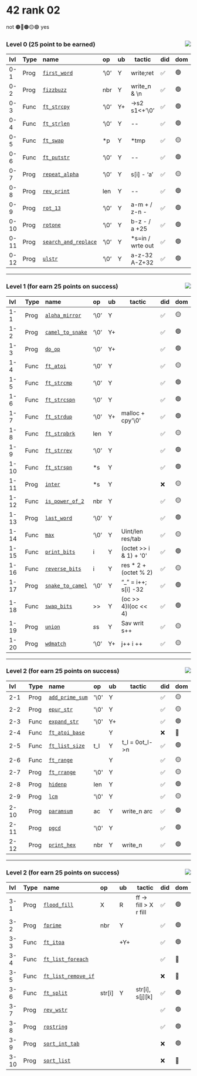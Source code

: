 # 42 rank 02

not  🟤​🔴🟠​🟡​🟢 yes

<div align="center">

<h3 align="left"> Level 0  (25 point to be earned) <img align="right" src="https://img.shields.io/badge/0-/_100-darkgreen"> </h3>
  
| lvl | Type | name | op | ub | tactic | did | dom |
|:---|:---|:---|:---|:---|---|---|---|
|0-1|Prog| [`first_word`](https://github.com/LLuisPP/42-Exams/tree/main/rank02/n1-12/first_word) | ‘\0’ | Y | write;ret |✅|🟢​​|
|0-2|Prog| [`fizzbuzz`](https://github.com/LLuisPP/42-Exams/tree/main/rank02/n1-12/fizzbuzz) | nbr | Y | write_n & \n |✅|🟢|
|0-3|Func| [`ft_strcpy`](https://github.com/LLuisPP/42-Exams/tree/main/rank02/n1-12/ft_strcpy) | ‘\0’ | Y+ | ->s2 s1<+’\0’ |✅|🟢|
|0-4|Func| [`ft_strlen`](https://github.com/LLuisPP/42-Exams/tree/main/rank02/n1-12/ft_strlen) | ‘\0’ | Y | -- |✅|🟢|
|0-5|Func| [`ft_swap`](https://github.com/LLuisPP/42-Exams/tree/main/rank02/n1-12/ft_swap) | *p | Y | *tmp |✅|🟡|
|0-6|Func| [`ft_putstr`](https://github.com/LLuisPP/42-Exams/tree/main/rank02/n1-12/ft_putstr) | ‘\0’ | Y | -- |✅|🟢|
|0-7|Prog| [`repeat_alpha`](https://github.com/LLuisPP/42-Exams/tree/main/rank02/n1-12/repeat_alpha) | ‘\0’ | Y | s[i] - ‘a’ |✅|🟡|
|0-8|Prog| [`rev_print`](https://github.com/LLuisPP/42-Exams/tree/main/rank02/n1-12/rev_print) | len | Y | -- |✅|🟢|
|0-9|Prog| [`rot_13`](https://github.com/LLuisPP/42-Exams/tree/main/rank02/n1-12/rot_13) | ‘\0’ | Y | a-m + / z-n - |✅|🟢|
|0-10|Prog| [`rotone`](https://github.com/LLuisPP/42-Exams/tree/main/rank02/n1-12/rotone) | ‘\0’ | Y | b-z - / a +25 |✅|🟢|
|0-11|Prog| [`search_and_replace`](https://github.com/LLuisPP/42-Exams/tree/main/rank02/n1-12/search_and_replace) | ‘\0’ | Y | *s=in / wrte out |✅|🟢|
|0-12|Prog| [`ulstr`](https://github.com/LLuisPP/42-Exams/tree/main/rank02/n1-12/ulstr) | ‘\0’ | Y | a-z-32 A-Z+32 |✅|🟢|

</div>
  
***

<div align="center">

<h3 align="left"> Level 1  (for earn 25 points on success) <img align="right" src="https://img.shields.io/badge/25-/_100-darkgreen"> </h3>

| lvl | Type | name | op | ub | tactic | did | dom |
|:---|:---|:---|:---|:---|---|---|---|
|1-1|Prog| [`alpha_mirror`](https://github.com/LLuisPP/42-Exams/tree/main/rank02/n2-20/alpha_mirror) | ‘\0’ | Y |  |✅|🟡|
|1-2|Prog| [`camel_to_snake`](https://github.com/LLuisPP/42-Exams/tree/main/rank02/n2-20/camel_to_snake) | ‘\0’ | Y+ |  |✅|🟢​​|
|1-3|Prog| [`do_op`](https://github.com/LLuisPP/42-Exams/tree/main/rank02/n2-20/do_op) | ‘\0’ | Y+ |  |✅|🟢​​|
|1-4|Func| [`ft_atoi`](https://github.com/LLuisPP/42-Exams/tree/main/rank02/n2-20/ft_atoi) | ‘\0’ | Y |  |✅|🟡|
|1-5|Func| [`ft_strcmp`](https://github.com/LLuisPP/42-Exams/tree/main/rank02/n2-20/ft_strcmp) | ‘\0’ | Y |  |✅|🟢​​|
|1-6|Func| [`ft_strcspn`](https://github.com/LLuisPP/42-Exams/tree/main/rank02/n2-20/ft_strcspn) | ‘\0’ | Y |  |✅|🟢​​|
|1-7|Func| [`ft_strdup`](https://github.com/LLuisPP/42-Exams/tree/main/rank02/n2-20/ft_strdup) | ‘\0’ | Y+ | malloc + cpy'\0' |✅|🟢​​|
|1-8|Func| [`ft_strpbrk`](https://github.com/LLuisPP/42-Exams/tree/main/rank02/n2-20/ft_strpbrk) | len | Y |  |✅|🟡​​|
|1-9|Func| [`ft_strrev`](https://github.com/LLuisPP/42-Exams/tree/main/rank02/n2-20/ft_strrev) | ‘\0’ | Y |  |✅|🟢​​|
|1-10|Func| [`ft_strspn`](https://github.com/LLuisPP/42-Exams/tree/main/rank02/n2-20/ft_strspn) | *s | Y |  |✅|🟢​​|
|1-11|Prog| [`inter`](https://github.com/LLuisPP/42-Exams/tree/main/rank02/n2-20/inter) | *s | Y |  |❌​|🟡|
|1-12|Func| [`is_power_of_2`](https://github.com/LLuisPP/42-Exams/tree/main/rank02/n2-20/is_power_of_2) | nbr | Y |  |✅|🟡​​|
|1-13|Prog| [`last_word`](https://github.com/LLuisPP/42-Exams/tree/main/rank02/n2-20/last_word) | ‘\0’ | Y |  |✅|🟢​​|
|1-14|Func| [`max`](https://github.com/LLuisPP/42-Exams/tree/main/rank02/n2-20/max) | ‘\0’ | Y | Uint/len res/tab |✅|🟡​​|
|1-15|Func| [`print_bits`](https://github.com/LLuisPP/42-Exams/tree/main/rank02/n2-20/print_bits) | i | Y | (octet >> i & 1) + '0' |✅|🟢​​|
|1-16|Func| [`reverse_bits`](https://github.com/LLuisPP/42-Exams/tree/main/rank02/n2-20/reverse_bits) | i | Y | res * 2 + (octet % 2) |✅|🟡|
|1-17|Prog| [`snake_to_camel`](https://github.com/LLuisPP/42-Exams/tree/main/rank02/n2-20/snake_to_camel) | ‘\0’ | Y | “_” = i++; s[i] -32 |✅|🟢​​|
|1-18|Func| [`swap_bits`](https://github.com/LLuisPP/42-Exams/tree/main/rank02/n2-20/swap_bits) | >> | Y | (oc >> 4)I(oc << 4) |✅|🟢​​|
|1-19|Prog| [`union`](https://github.com/LLuisPP/42-Exams/tree/main/rank02/n2-20/union) | *s*s | Y | Sav writ s++ |✅|🟡|
|1-20|Prog| [`wdmatch`](https://github.com/LLuisPP/42-Exams/tree/main/rank02/n2-20/wdmatch) | ‘\0’ | Y+ | j++ i ++ |✅|🟡|

</div>

***

<div align="center">

<h3 align="left"> Level 2  (for earn 25 points on success) <img align="right" src="https://img.shields.io/badge/75-/_100-darkgreen"> </h3>

| lvl | Type | name | op | ub | tactic | did | dom |
|:---|:---|:---|:---|:---|---|---|---|
|2-1|Prog| [`add_prime_sum`](https://github.com/LLuisPP/42-Exams/tree/main/rank02/n3-15/add_prime_sum) | '\0' | Y |  |✅|🟡|
|2-2|Prog| [`epur_str`](https://github.com/LLuisPP/42-Exams/tree/main/rank02/n3-15/epur_str) | '\0' | Y |  |✅|🟡|
|2-3|Func| [`expand_str`](https://github.com/LLuisPP/42-Exams/tree/main/rank02/n3-15/expand_str) | '\0' | Y+ |  |✅|🟢​|
|2-4|Func| [`ft_atoi_base`](https://github.com/LLuisPP/42-Exams/tree/main/rank02/n3-15/ft_atoi_base) |  | Y |  |❌​|🔴|
|2-5|Func| [`ft_list_size`](https://github.com/LLuisPP/42-Exams/tree/main/rank02/n3-15/ft_list_size) | t_l | Y | t_l = 0ot_l->n |✅|🟢​​|
|2-6|Func| [`ft_range`](https://github.com/LLuisPP/42-Exams/tree/main/rank02/n3-15/ft_range) |  | Y |  |✅|🟡|
|2-7|Prog| [`ft_rrange`](https://github.com/LLuisPP/42-Exams/tree/main/rank02/n3-15/ft_rrange) | '\0' | Y |  |✅|🟡​​|
|2-8|Prog| [`hidenp`](https://github.com/LLuisPP/42-Exams/tree/main/rank02/n3-15/hidenp) | len | Y |  |✅|🟢​​|
|2-9|Prog| [`lcm`](https://github.com/LLuisPP/42-Exams/tree/main/rank02/n3-15/lcm) | '\0' | Y |  |✅|🟡|
|2-10|Prog| [`paramsum`](https://github.com/LLuisPP/42-Exams/tree/main/rank02/n3-15/paramsum) | ac | Y | write_n arc |✅|🟢​​|
|2-11|Prog| [`pgcd`](https://github.com/LLuisPP/42-Exams/tree/main/rank02/n3-15/pgcd) | '\0' | Y |  |✅|🟢​​|
|2-12|Prog| [`print_hex`](https://github.com/LLuisPP/42-Exams/tree/main/rank02/n3-15/print_hex) | nbr | Y | write_n |✅|🟢​​|

</div>

***

<div align="center">

<h3 align="left"> Level 2  (for earn 25 points on success) <img align="right" src="https://img.shields.io/badge/100-/_100-darkgreen"> </h3>

| lvl | Type | name | op | ub | tactic | did | dom |
|:---|:---|:---|:---|:---|---|---|---|
|3-1|Prog| [`flood_fill`](https://github.com/LLuisPP/42-Exams/tree/main/rank02/n4-10/flood_fill) | X | R | ff -> fill > X r fill |✅|🟢​​|
|3-2|Prog| [`fprime`](https://github.com/LLuisPP/42-Exams/tree/main/rank02/n4-10/fprime) | nbr | Y |  |✅|🟢​​|
|3-3|Func| [`ft_itoa`](https://github.com/LLuisPP/42-Exams/tree/main/rank02/n4-10/ft_itoa) |  | +Y+ |  |✅|🟢​​|
|3-4|Func| [`ft_list_foreach`](https://github.com/LLuisPP/42-Exams/tree/main/rank02/n4-10/ft_list_foreach) |  |  | |✅|🔴|
|3-5|Func| [`ft_list_remove_if`](https://github.com/LLuisPP/42-Exams/tree/main/rank02/n4-10/ft_list_remove_if) |  |  |  |❌​|🔴​​|
|3-6|Func| [`ft_split`](https://github.com/LLuisPP/42-Exams/tree/main/rank02/n4-10/ft_split) | str[i] | Y | str[i], s[j][k] |✅|🟢​​|
|3-7|Prog| [`rev_wstr`](https://github.com/LLuisPP/42-Exams/tree/main/rank02/n4-10/rev_wstr) |  |  |  |✅|🟢​​|
|3-8|Prog| [`rostring`](https://github.com/LLuisPP/42-Exams/tree/main/rank02/n4-10/rostring) |  |  |  |✅|🟢​​|
|3-9|Prog| [`sort_int_tab`](https://github.com/LLuisPP/42-Exams/tree/main/rank02/n4-10/sort_int_tab) |  |  |  |❌​|🟢​​|
|3-10|Prog| [`sort_list`](https://github.com/LLuisPP/42-Exams/tree/main/rank02/n4-10/sort_list) |  |  |  |❌|🔴​​|

</div>
